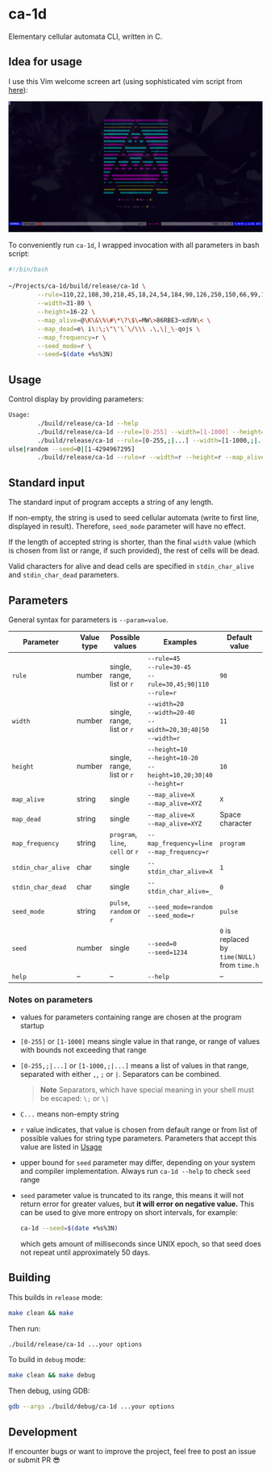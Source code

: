 # ca-1d

Elementary cellular automata CLI, written in C.

## Idea for usage

I use this Vim welcome screen art (using sophisticated vim script from [here](https://vi.stackexchange.com/questions/627/how-can-i-change-vims-start-or-intro-screen)):

![Idea for usage](./img/idea.png)

To conveniently run `ca-1d`, I wrapped invocation with all parameters in bash script:

```bash
#!/bin/bash

~/Projects/ca-1d/build/release/ca-1d \
        --rule=110,22,108,30,218,45,18,24,54,184,90,126,250,150,66,99,182 \
        --width=31-80 \
        --height=16-22 \
        --map_alive=@\K\&\%\#\*\?\$\=MW\>86RBE3~xdVN\< \
        --map_dead=e\ i\:\;\"\'\`\/\\\ .\,\|_\-qojs \
        --map_frequency=r \
        --seed_mode=r \
        --seed=$(date +%s%3N)
```

## Usage

Control display by providing parameters:

```bash
Usage:
        ./build/release/ca-1d --help
        ./build/release/ca-1d --rule=[0-255] --width=[1-1000] --height=[1-1000] --map_alive=C... --map_dead=C... --map_frequency=program|line|cell -stdin_char_alive=1 --stdin_char_dead=0 --seed_mode=pulse|random --seed=0|[1-4294967295]
        ./build/release/ca-1d --rule=[0-255,;|...] --width=[1-1000,;|...] --height=[1-1000,;|...] --map_alive=C... --map_dead=C... --map_frequency=program|line|cell --stdin_char_alive=1 --stdin_char_dead=0 --seed_mode=p
ulse|random --seed=0|[1-4294967295]
        ./build/release/ca-1d --rule=r --width=r --height=r --map_alive=C... --map_dead=C... --map_frequency=r --stdin_char_alive=1 --stdin_char_dead=0 --seed_mode=r --seed=0|[1-4294967295]
```

## Standard input

The standard input of program accepts a string of any length.

If non-empty, the string is used to seed cellular automata
(write to first line, displayed in result). Therefore, `seed_mode`
parameter will have no effect.

If the length of accepted string is shorter, than the final `width` value
(which is chosen from list or range, if such provided), the rest of cells
will be dead.

Valid characters for alive and dead cells are specified in
`stdin_char_alive` and `stdin_char_dead` parameters.

## Parameters

General syntax for parameters is `--param=value`.

|Parameter         |Value type|Possible values           |Examples|Default value|
|------------------|----------|--------------------------------|----------------------------------------------------------------------------|---------------------------------------------|
|`rule`            |number    |single, range, list or `r`      |`--rule=45`<br>`--rule=30-45`<br>`--rule=30,45;90\|110`<br>`--rule=r`       |`90`                                         |
|`width`           |number    |single, range, list or `r`      |`--width=20`<br>`--width=20-40`<br>`--width=20,30;40\|50`<br>`--width=r`    |`11`                                         |
|`height`          |number    |single, range, list or `r`      |`--height=10`<br>`--height=10-20`<br>`--height=10,20;30\|40`<br>`--height=r`|`10`                                         |
|`map_alive`       |string    |single                          |`--map_alive=X`<br>`--map_alive=XYZ`                                        |`X`                                          |
|`map_dead`        |string    |single                          |`--map_alive=X`<br>`--map_alive=XYZ`                                        |Space character                              |
|`map_frequency`   |string    |`program`, `line`, `cell` or `r`|`--map_frequency=line`<br>`--map_frequency=r`                         |`program`                                    |
|`stdin_char_alive`|char      |single                          |`--stdin_char_alive=X`                                                      |`1`                                          |
|`stdin_char_dead` |char      |single                          |`--stdin_char_alive=_`                                                      |`0`                                          |
|`seed_mode`       |string    |`pulse`, `random` or `r`        |`--seed_mode=random`<br>`--seed_mode=r`                                     |`pulse`                                      |
|`seed`            |number    |single                          |`--seed=0`<br>`--seed=1234`                                                 |`0` is replaced by `time(NULL)` from `time.h`|
|`help`            |&ndash;   |&ndash;                         |`--help`                                                                    |&ndash;                                      |

### Notes on parameters

- values for parameters containing range are chosen at the program startup
- `[0-255]` or `[1-1000]` means single value in that range, or range of values
with bounds not exceeding that range
- `[0-255,;|...]` or `[1-1000,;|...]` means a list of values in that range,
separated with either `,`, `;` or `|`. Separators can be combined.

    > **Note**
    > Separators, which have special meaning in your shell
    > must be escaped: `\;` or `\|`

- `C...` means non-empty string
- `r` value indicates, that value is chosen from default range or from list of
possible values for string type parameters. Parameters that accept this value
are listed in [Usage](#usage)
- upper bound for `seed` parameter may differ, depending on your system and
compiler implementation. Always run `ca-1d --help` to check `seed` range
- `seed` parameter value is truncated to its range, this means it will not
return error for greater values, but **it will error on negative value.**
This can be used to give more entropy on short intervals, for example:

    ```bash
    ca-1d --seed=$(date +%s%3N)
    ```

    which gets amount of milliseconds since UNIX epoch, so that
    seed does not repeat until approximately 50 days.

## Building

This builds in `release` mode:

```bash
make clean && make
```

Then run:

```bash
./build/release/ca-1d ...your options
```

To build in `debug` mode:

```bash
make clean && make debug
```

Then debug, using GDB:

```bash
gdb --args ./build/debug/ca-1d ...your options
```

## Development

If encounter bugs or want to improve the project,
feel free to post an issue or submit PR :sunglasses:
